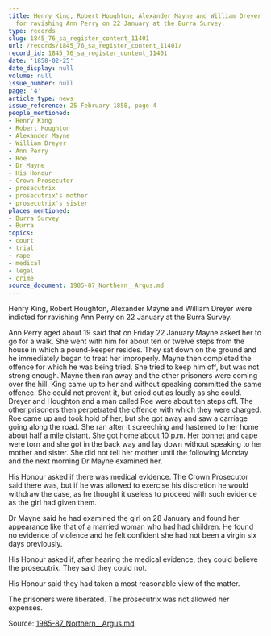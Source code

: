 ```yaml
---
title: Henry King, Robert Houghton, Alexander Mayne and William Dreyer were indicted
  for ravishing Ann Perry on 22 January at the Burra Survey.
type: records
slug: 1845_76_sa_register_content_11401
url: /records/1845_76_sa_register_content_11401/
record_id: 1845_76_sa_register_content_11401
date: '1858-02-25'
date_display: null
volume: null
issue_number: null
page: '4'
article_type: news
issue_reference: 25 February 1858, page 4
people_mentioned:
- Henry King
- Robert Houghton
- Alexander Mayne
- William Dreyer
- Ann Perry
- Roe
- Dr Mayne
- His Honour
- Crown Prosecutor
- prosecutrix
- prosecutrix's mother
- prosecutrix's sister
places_mentioned:
- Burra Survey
- Burra
topics:
- court
- trial
- rape
- medical
- legal
- crime
source_document: 1985-87_Northern__Argus.md
---
```


Henry King, Robert Houghton, Alexander Mayne and William Dreyer were indicted for ravishing Ann Perry on 22 January at the Burra Survey.

Ann Perry aged about 19 said that on Friday 22 January Mayne asked her to go for a walk.  She went with him for about ten or twelve steps from the house in which a pound-keeper resides.  They sat down on the ground and he immediately began to treat her improperly.  Mayne then completed the offence for which he was being tried.  She tried to keep him off, but was not strong enough.  Mayne then ran away and the other prisoners were coming over the hill.  King came up to her and without speaking committed the same offence.  She could not prevent it, but cried out as loudly as she could.  Dreyer and Houghton and a man called Roe were about ten steps off.  The other prisoners then perpetrated the offence with which they were charged.  Roe came up and took hold of her, but she got away and saw a carriage going along the road.  She ran after it screeching and hastened to her home about half a mile distant.  She got home about 10 p.m.  Her bonnet and cape were torn and she got in the back way and lay down without speaking to her mother and sister.  She did not tell her mother until the following Monday and the next morning Dr Mayne examined her.

His Honour asked if there was medical evidence.  The Crown Prosecutor said there was, but if he was allowed to exercise his discretion he would withdraw the case, as he thought it useless to proceed with such evidence as the girl had given them.

Dr Mayne said he had examined the girl on 28 January and found her appearance like that of a married woman who had had children.  He found no evidence of violence and he felt confident she had not been a virgin six days previously.

His Honour asked if, after hearing the medical evidence, they could believe the prosecutrix.  They said they could not.

His Honour said they had taken a most reasonable view of the matter.

The prisoners were liberated.  The prosecutrix was not allowed her expenses.

Source: [1985-87_Northern__Argus.md](/downloads/markdown/1985-87_Northern__Argus.md)
